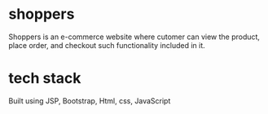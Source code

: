 # shoppers

Shoppers is an e-commerce website where cutomer can view the product, place order, and checkout such functionality included in it.

# tech stack
Built using JSP, Bootstrap, Html, css, JavaScript
